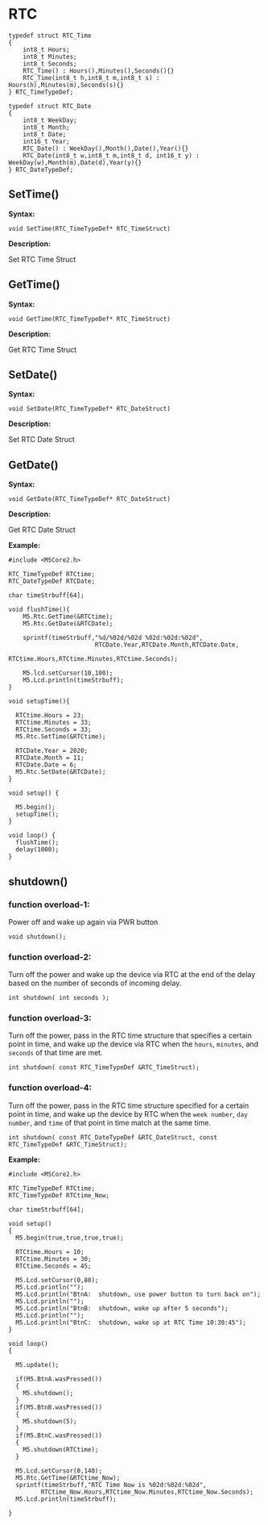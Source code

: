 # RTC

```
typedef struct RTC_Time
{
    int8_t Hours;
    int8_t Minutes;
    int8_t Seconds;
    RTC_Time() : Hours(),Minutes(),Seconds(){}
    RTC_Time(int8_t h,int8_t m,int8_t s) : Hours(h),Minutes(m),Seconds(s){}
} RTC_TimeTypeDef;

typedef struct RTC_Date
{
    int8_t WeekDay;
    int8_t Month;
    int8_t Date;
    int16_t Year;
    RTC_Date() : WeekDay(),Month(),Date(),Year(){}
    RTC_Date(int8_t w,int8_t m,int8_t d, int16_t y) : WeekDay(w),Month(m),Date(d),Year(y){}
} RTC_DateTypeDef;
```

## SetTime()

**Syntax:**

`void SetTime(RTC_TimeTypeDef* RTC_TimeStruct)`

**Description:**

Set RTC Time Struct

## GetTime()

**Syntax:**

`void GetTime(RTC_TimeTypeDef* RTC_TimeStruct)`

**Description:**

Get RTC Time Struct

## SetDate()

**Syntax:**

`void SetDate(RTC_TimeTypeDef* RTC_DateStruct)`

**Description:**

Set RTC Date Struct


## GetDate()

**Syntax:**

`void GetDate(RTC_TimeTypeDef* RTC_DateStruct)`

**Description:**

Get RTC Date Struct

**Example:**

```
#include <M5Core2.h>

RTC_TimeTypeDef RTCtime;
RTC_DateTypeDef RTCDate;

char timeStrbuff[64];

void flushTime(){
    M5.Rtc.GetTime(&RTCtime);
    M5.Rtc.GetDate(&RTCDate);
    
    sprintf(timeStrbuff,"%d/%02d/%02d %02d:%02d:%02d",
                        RTCDate.Year,RTCDate.Month,RTCDate.Date,
                        RTCtime.Hours,RTCtime.Minutes,RTCtime.Seconds);
                                         
    M5.lcd.setCursor(10,100);
    M5.Lcd.println(timeStrbuff);
}

void setupTime(){
  
  RTCtime.Hours = 23;
  RTCtime.Minutes = 33;
  RTCtime.Seconds = 33;
  M5.Rtc.SetTime(&RTCtime);
  
  RTCDate.Year = 2020;
  RTCDate.Month = 11;
  RTCDate.Date = 6;
  M5.Rtc.SetDate(&RTCDate);
}

void setup() {

  M5.begin();
  setupTime();
}

void loop() {
  flushTime();
  delay(1000);
}

```

## shutdown()

### function overload-1:

Power off and wake up again via PWR button

`void shutdown();`

### function overload-2:

Turn off the power and wake up the device via RTC at the end of the delay based on the number of seconds of incoming delay.

`int shutdown( int seconds );`

### function overload-3:

Turn off the power, pass in the RTC time structure that specifies a certain point in time, and wake up the device via RTC when the `hours`, `minutes`, and `seconds` of that time are met.

`int shutdown( const RTC_TimeTypeDef &RTC_TimeStruct);`

### function overload-4:

Turn off the power, pass in the RTC time structure specified for a certain point in time, and wake up the device by RTC when the `week number`, `day number`, and `time` of that point in time match at the same time.

`int shutdown( const RTC_DateTypeDef &RTC_DateStruct, const RTC_TimeTypeDef &RTC_TimeStruct);`

**Example:**

```
#include <M5Core2.h>

RTC_TimeTypeDef RTCtime;
RTC_TimeTypeDef RTCtime_Now;

char timeStrbuff[64];

void setup()
{
  M5.begin(true,true,true,true);

  RTCtime.Hours = 10;
  RTCtime.Minutes = 30;
  RTCtime.Seconds = 45;

  M5.Lcd.setCursor(0,80);
  M5.Lcd.println("");
  M5.Lcd.println("BtnA:  shutdown, use power button to turn back on");
  M5.Lcd.println("");
  M5.Lcd.println("BtnB:  shutdown, wake up after 5 seconds");
  M5.Lcd.println("");
  M5.Lcd.println("BtnC:  shutdown, wake up at RTC Time 10:30:45");
}

void loop()
{

  M5.update();

  if(M5.BtnA.wasPressed())
  { 
    M5.shutdown();
  }
  if(M5.BtnB.wasPressed())
  {
    M5.shutdown(5);
  }
  if(M5.BtnC.wasPressed())
  {
    M5.shutdown(RTCtime);
  }

  M5.Lcd.setCursor(0,140);
  M5.Rtc.GetTime(&RTCtime_Now);
  sprintf(timeStrbuff,"RTC Time Now is %02d:%02d:%02d",
         RTCtime_Now.Hours,RTCtime_Now.Minutes,RTCtime_Now.Seconds);
  M5.Lcd.println(timeStrbuff);

}

```
